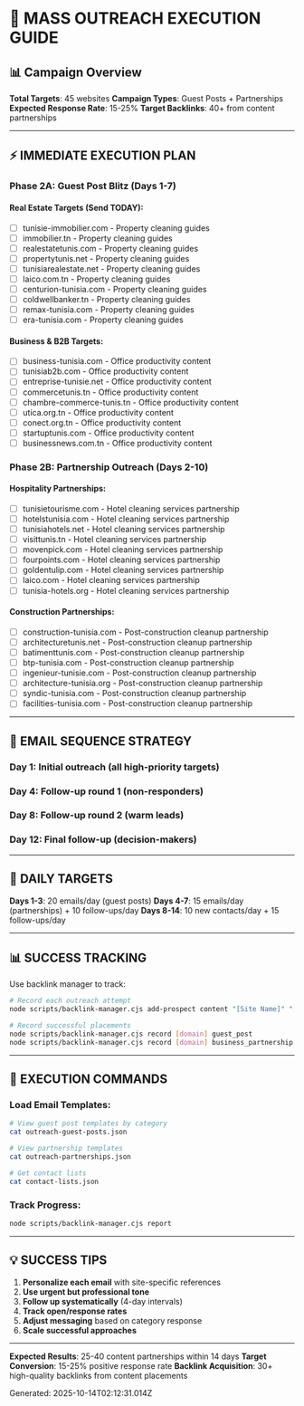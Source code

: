 # 🚀 MASS OUTREACH EXECUTION GUIDE

## 📊 Campaign Overview

**Total Targets**: 45 websites
**Campaign Types**: Guest Posts + Partnerships
**Expected Response Rate**: 15-25%
**Target Backlinks**: 40+ from content partnerships

---

## ⚡ IMMEDIATE EXECUTION PLAN

### **Phase 2A: Guest Post Blitz (Days 1-7)**

#### **Real Estate Targets** (Send TODAY):
- [ ] tunisie-immobilier.com - Property cleaning guides
- [ ] immobilier.tn - Property cleaning guides
- [ ] realestatetunis.com - Property cleaning guides
- [ ] propertytunis.net - Property cleaning guides
- [ ] tunisiarealestate.net - Property cleaning guides
- [ ] laico.com.tn - Property cleaning guides
- [ ] centurion-tunisia.com - Property cleaning guides
- [ ] coldwellbanker.tn - Property cleaning guides
- [ ] remax-tunisia.com - Property cleaning guides
- [ ] era-tunisia.com - Property cleaning guides

#### **Business & B2B Targets**:
- [ ] business-tunisia.com - Office productivity content
- [ ] tunisiab2b.com - Office productivity content
- [ ] entreprise-tunisie.net - Office productivity content
- [ ] commercetunis.tn - Office productivity content
- [ ] chambre-commerce-tunis.tn - Office productivity content
- [ ] utica.org.tn - Office productivity content
- [ ] conect.org.tn - Office productivity content
- [ ] startuptunis.com - Office productivity content
- [ ] businessnews.com.tn - Office productivity content

### **Phase 2B: Partnership Outreach (Days 2-10)**

#### **Hospitality Partnerships**:
- [ ] tunisietourisme.com - Hotel cleaning services partnership
- [ ] hotelstunisia.com - Hotel cleaning services partnership
- [ ] tunisiahotels.net - Hotel cleaning services partnership
- [ ] visittunis.tn - Hotel cleaning services partnership
- [ ] movenpick.com - Hotel cleaning services partnership
- [ ] fourpoints.com - Hotel cleaning services partnership
- [ ] goldentulip.com - Hotel cleaning services partnership
- [ ] laico.com - Hotel cleaning services partnership
- [ ] tunisia-hotels.org - Hotel cleaning services partnership

#### **Construction Partnerships**:
- [ ] construction-tunisia.com - Post-construction cleanup partnership
- [ ] architecturetunis.net - Post-construction cleanup partnership
- [ ] batimenttunis.com - Post-construction cleanup partnership
- [ ] btp-tunisia.com - Post-construction cleanup partnership
- [ ] ingenieur-tunisie.com - Post-construction cleanup partnership
- [ ] architecture-tunisia.org - Post-construction cleanup partnership
- [ ] syndic-tunisia.com - Post-construction cleanup partnership
- [ ] facilities-tunisia.com - Post-construction cleanup partnership

---

## 📧 EMAIL SEQUENCE STRATEGY

### **Day 1**: Initial outreach (all high-priority targets)
### **Day 4**: Follow-up round 1 (non-responders)  
### **Day 8**: Follow-up round 2 (warm leads)
### **Day 12**: Final follow-up (decision-makers)

---

## 🎯 DAILY TARGETS

**Days 1-3**: 20 emails/day (guest posts)
**Days 4-7**: 15 emails/day (partnerships) + 10 follow-ups/day
**Days 8-14**: 10 new contacts/day + 15 follow-ups/day

---

## 📊 SUCCESS TRACKING

Use backlink manager to track:
```bash
# Record each outreach attempt
node scripts/backlink-manager.cjs add-prospect content "[Site Name]" "[URL]"

# Record successful placements
node scripts/backlink-manager.cjs record [domain] guest_post
node scripts/backlink-manager.cjs record [domain] business_partnership
```

---

## 🚀 EXECUTION COMMANDS

### **Load Email Templates:**
```bash
# View guest post templates by category
cat outreach-guest-posts.json

# View partnership templates
cat outreach-partnerships.json

# Get contact lists
cat contact-lists.json
```

### **Track Progress:**
```bash  
node scripts/backlink-manager.cjs report
```

---

## 💡 SUCCESS TIPS

1. **Personalize each email** with site-specific references
2. **Use urgent but professional tone** 
3. **Follow up systematically** (4-day intervals)
4. **Track open/response rates** 
5. **Adjust messaging** based on category response
6. **Scale successful approaches**

---

**Expected Results**: 25-40 content partnerships within 14 days
**Target Conversion**: 15-25% positive response rate
**Backlink Acquisition**: 30+ high-quality backlinks from content placements

Generated: 2025-10-14T02:12:31.014Z
